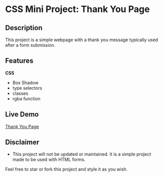 # CSS Mini Project: Thank You Page

## Description

This project is a simple webpage with a thank you message typically used after a form submission.

## Features

**CSS**

-   Box Shadow
-   type selectors
-   classes
-   rgba function

## Live Demo

[Thank You Page](https://eddking-qs.github.io/CSS-Mini_Projects-Thank_You_Page/)

## Disclaimer

-   This project will not be updated or maintained. It is a simple project made to be used with HTML forms.

Feel free to star or fork this project and style it as you wish.
